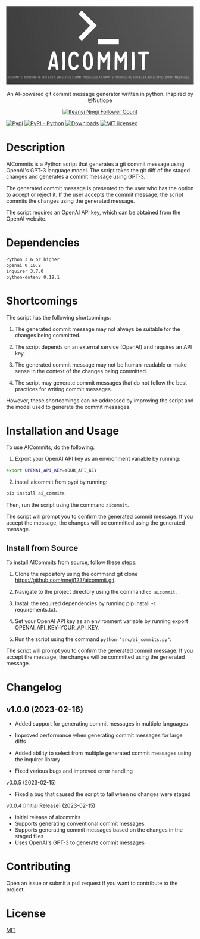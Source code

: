 <div align="center">
  <div>
    <img src=".github/logo.png" alt="AI Commits"/>
    <!-- <h1 align="center">AICommit</h1> -->
  </div>
	<p>An AI-powered git commit message generator written in python. Inspired by @Nutlope</p>
  <a href="https://twitter.com/neji_14">
    <img src="https://img.shields.io/twitter/follow/nutlope?style=flat&label=neji_14&logo=twitter&color=0bf&logoColor=fff" alt="Ifeanyi Nneji Follower Count" />
  </a>
</div>



[![Pypi](https://img.shields.io/pypi/v/ai-commits.svg)](https://pypi.org/project/ai-commits/)
[![PyPI - Python](https://img.shields.io/badge/python-3.6%20|%203.7%20|%203.8-blue.svg)](https://pypi.org/project/ai-commits/)
[![Downloads](https://static.pepy.tech/badge/ai-commits)](https://pepy.tech/project/ai-commits)
[![MIT licensed](https://img.shields.io/badge/license-MIT-green.svg)](https://raw.githubusercontent.com/Nneji123/aicommit/LICENSE)




# Description

AICommits is a Python script that generates a git commit message using OpenAI's GPT-3 language model. The script takes the git diff of the staged changes and generates a commit message using GPT-3.

The generated commit message is presented to the user who has the option to accept or reject it. If the user accepts the commit message, the script commits the changes using the generated message.

The script requires an OpenAI API key, which can be obtained from the OpenAI website.


# Dependencies

    Python 3.6 or higher
    openai 0.10.2
    inquirer 3.7.0
    python-dotenv 0.19.1

# Shortcomings

The script has the following shortcomings:

1. The generated commit message may not always be suitable for the changes being committed.
    
2. The script depends on an external service (OpenAI) and requires an API key.
   
3. The generated commit message may not be human-readable or make sense in the context of the changes being committed.
    
4. The script may generate commit messages that do not follow the best practices for writing commit messages.

However, these shortcomings can be addressed by improving the script and the model used to generate the commit messages.

# Installation and Usage

To use AICommits, do the following: 

1. Export your OpenAI API key as an environment variable by running:

```bash
export OPENAI_API_KEY=YOUR_API_KEY
```


2. install aicommit from pypi by running:

```bash
pip install ai_commits
```

Then, run the script using the command `aicommit`.


The script will prompt you to confirm the generated commit message. If you accept the message, the changes will be committed using the generated message.

## Install from Source

To install AICommits from source, follow these steps:

1. Clone the repository using the command git clone https://github.com/nneji123/aicommit.git.
    
2. Navigate to the project directory using the command `cd aicommit`.

3. Install the required dependencies by running pip install -r requirements.txt.

4. Set your OpenAI API key as an environment variable by running export OPENAI_API_KEY=YOUR_API_KEY.
    
5. Run the script using the command `python "src/ai_commits.py"`.

The script will prompt you to confirm the generated commit message. If you accept the message, the changes will be committed using the generated message.

# Changelog
## v1.0.0 (2023-02-16)

- Added support for generating commit messages in multiple languages

- Improved performance when generating commit messages for large diffs
    
- Added ability to select from multiple generated commit messages using the inquirer library
    
- Fixed various bugs and improved error handling

v0.0.5 (2023-02-15)

- Fixed a bug that caused the script to fail when no changes were staged

v0.0.4 [Initial Release] (2023-02-15)

- Initial release of aicommits
- Supports generating conventional commit messages
- Supports generating commit messages based on the changes in the staged files
- Uses OpenAI's GPT-3 to generate commit messages


# Contributing
Open an issue or submit a pull request if you want to contribute to the project.

# License
[MIT](https://github.com/Nneji123/aicommit/LICENSE/)

